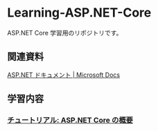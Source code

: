 # Learning-ASP.NET-Core
ASP.NET Core 学習用のリポジトリです。

## 関連資料

[ASP.NET ドキュメント | Microsoft Docs](https://docs.microsoft.com/ja-jp/aspnet/core/?view=aspnetcore-5.0)

## 学習内容

### [チュートリアル: ASP.NET Core の概要](https://docs.microsoft.com/ja-jp/aspnet/core/getting-started/?view=aspnetcore-5.0&tabs=windows)
 